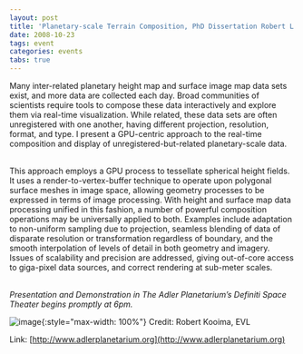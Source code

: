 ```yaml
---
layout: post
title: 'Planetary-scale Terrain Composition, PhD Dissertation Robert L. Kooima'
date: 2008-10-23
tags: event
categories: events
tabs: true
---
```


Many inter-related planetary height map and surface image map data sets exist, and more data are collected each day. Broad communities of scientists require tools to compose these data interactively and explore them via real-time visualization. While related, these data sets are often unregistered with one another, having different projection, resolution, format, and type. I present a GPU-centric approach to the real-time composition and display of unregistered-but-related planetary-scale data.<br><br>

This approach employs a GPU process to tessellate spherical height fields. It uses a render-to-vertex-buffer technique to operate upon polygonal surface meshes in image space, allowing geometry processes to be expressed in terms of image processing. With height and surface map data processing unified in this fashion, a number of powerful composition operations may be universally applied to both. Examples include adaptation to non-uniform sampling due to projection, seamless blending of data of disparate resolution or transformation regardless of boundary, and the smooth interpolation of levels of detail in both geometry and imagery. Issues of scalability and precision are addressed, giving out-of-core access to giga-pixel data sources, and correct rendering at sub-meter scales.<br><br>

<em>Presentation and Demonstration in The Adler Planetarium&rsquo;s Definiti Space Theater begins promptly at 6pm.</em>

![image](https://www.evl.uic.edu/output/originals/kooima_terra4.png-srcw.jpg){:style="max-width: 100%"}
Credit: Robert Kooima, EVL


Link: [http://www.adlerplanetarium.org](http://www.adlerplanetarium.org)
